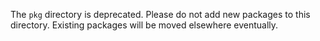 The `pkg` directory is deprecated.
Please do not add new packages to this directory.
Existing packages will be moved elsewhere eventually.
